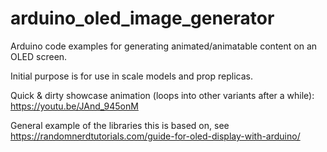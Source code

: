 # arduino_oled_image_generator

Arduino code examples for generating animated/animatable content on an OLED screen.

Initial purpose is for use in scale models and prop replicas.

Quick & dirty showcase animation (loops into other variants after a while): https://youtu.be/JAnd_945onM

General example of the libraries this is based on, see https://randomnerdtutorials.com/guide-for-oled-display-with-arduino/
